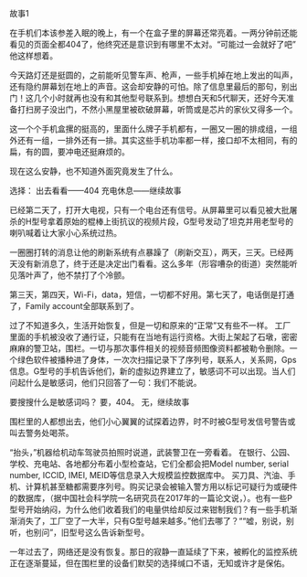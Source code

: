故事1

在手机们本该参差入眠的晚上，有一个在盒子里的屏幕还常亮着。一两分钟前还能看见的页面全都404了，他终究还是意识到有哪里不太对。“可能过一会就好了吧” 他这样想着。

今天路灯还是挺圆的，之前能听见警车声、枪声，一些手机掉在地上发出的叫声，还有隐约屏幕划在地上的声音。这会却安静的可怕。除了信息里最后的那句，别出门！这几个小时就再也没有和其他型号联系到。想想白天和5代聊天，还好今天准备打扫房子没出门，不然小黑屋里被砍破屏幕，听筒或是芯片的家伙又得多一个。

这一个个手机盒摞的挺高的，里面什么牌子手机都有，一圈又一圈的排成组，一组外还有一组，一排外还有一排。其实这些手机功率都一样，接口却不太相同，有的扁，有的圆，要冲电还挺麻烦的。

现在这么安静，也不知道外面究竟发生了什么。

选择：
出去看看——404
充电休息——继续故事

已经第二天了，打开大电视，只有一个电台还有信号。从屏幕里可以看见被大批屠杀的H型号拿着原始的棍棒上街抗议的视频片段，G型号发动了坦克并用老型号的喇叭喊着让大家小心系统过热。

一圈圈打转的消息让他的刷新系统有点暴躁了（刷新交互），两天，三天。已经两天没有新消息了，终于还是决定出门看看。这么多年（形容嘈杂的街道）突然能听见落叶声了，他不禁打了个冷颤。

第三天，第四天，Wi-Fi，data，短信，一切都不好用。第七天了，电话倒是打通了，Family account全部联系到了。

过了不知道多久，生活开始恢复，但是一切和原来的“正常”又有些不一样。
工厂里面的手机被没收了通行证，只能有在当地有运行资格。大街上架起了石墩，密密麻麻的警卫站，围栏。一切与那次事件相关的视频音频图像资料都被勒令删除。一个绿色软件被播种进了身体，一次次扫描记录下了序列号，联系人，关系网，Gps信息。G型号的手机告诉他们，新的虚拟边界建立了，敏感词不可以出现。当人们问起什么是敏感词，他们只回答了一句：我们不能说。

要搜搜什么是敏感词吗？
要，404。
无，继续故事

围栏里的人都想出去，他们小心翼翼的试探着边界，时不时被G型号发信号警告或叫去警务处喝茶。

“抬头，”机器给机动车驾驶员拍照时说道，武装警卫在一旁看着。
在银行、公园、学校、充电站、各地都分布着小型检查站，它们全都会把Model number, serial number,  ICCID,  IMEI, MEID等信息录入大规模监控数据库中。
买刀具、汽油、手机、计算机甚至糖都需要序列号。购买记录会被输入警方用以标记可疑行为或硬件的数据库，（据中国社会科学院一名研究员在2017年的一篇论文说，）。也有一些P型号开始纳闷，为什么他们收着我们的电量供给却反过来钳制我们？有一些手机渐渐消失了，工厂空了一大半，只有G型号越来越多。”他们去哪了？““嘘，别说，别听，也别问”，旧型号这么告诉新型号。

一年过去了，网络还是没有恢复。那日的寂静一直延续了下来，被孵化的监控系统正在逐渐蔓延，但在围栏里的设备们默契的选择缄口不语，无知或许才是保佑。
